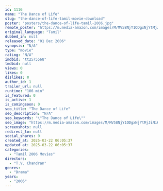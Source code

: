 ```yaml
---
id: 1116
name: "The Dance of Life"
slug: "the-dance-of-life-tamil-movie-download"
poster: "posters/the-dance-of-life-tamil-2006.jpg"
remote_poster: "https://m.media-amazon.com/images/M/MV5BNjY1ODgxNjYtMjJiNi00MzlkLTg4OTItYzUyYzlmNDllOTQ0XkEyXkFqcGdeQXVyMjYwMjMwMzk@._V1_SX300.jpg"
original_language: "Tamil"
dubbed_in: null
released_date: "01 Dec 2006"
synopsis: "N/A"
type: "movie"
rating: "N/A"
imdbid: "tt2575568"
tmdbid: null
views: 0
likes: 0
dislikes: 0
author_id: 1
trailer_url: null
runtime: "106 min"
is_featured: 0
is_active: 1
is_comingsoon: 0
seo_title: "The Dance of Life"
seo_description: "N/A"
seo_keywords: "\"The Dance of Life\""
seo_image: "https://m.media-amazon.com/images/M/MV5BNjY1ODgxNjYtMjJiNi00MzlkLTg4OTItYzUyYzlmNDllOTQ0XkEyXkFqcGdeQXVyMjYwMjMwMzk@._V1_SX300.jpg"
screenshots: null
redirect_to: null
social_shares: 0
created_at: 2025-03-22 06:05:37
updated_at: 2025-03-22 06:05:37
categories:
  - "Tamil 2006 Movies"
directors:
  - "T.V. Chandran"
genres:
  - "Drama"
years:
  - "2006"
---
```

